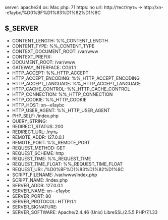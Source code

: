 server: apache24
os: Mac
php: 71
https: no
url: http://тест/путь → http://xn--e1aybc/%D0%BF%D1%83%D1%82%D1%8C

$_SERVER
---------------------------------------------------------------------
- CONTENT_LENGTH: %%_CONTENT_LENGTH
- CONTENT_TYPE: %%_CONTENT_TYPE
- CONTEXT_DOCUMENT_ROOT: /var/www
- CONTEXT_PREFIX: 
- DOCUMENT_ROOT: /var/www
- GATEWAY_INTERFACE: CGI/1.1
- HTTP_ACCEPT: %%_HTTP_ACCEPT
- HTTP_ACCEPT_ENCODING: %%_HTTP_ACCEPT_ENCODING
- HTTP_ACCEPT_LANGUAGE: %%_HTTP_ACCEPT_LANGUAGE
- HTTP_CACHE_CONTROL: %%_HTTP_CACHE_CONTROL
- HTTP_CONNECTION: %%_HTTP_CONNECTION
- HTTP_COOKIE: %%_HTTP_COOKIE
- HTTP_HOST: xn--e1aybc
- HTTP_USER_AGENT: %%_HTTP_USER_AGENT
- PHP_SELF: /index.php
- QUERY_STRING: 
- REDIRECT_STATUS: 200
- REDIRECT_URL: /путь
- REMOTE_ADDR: 127.0.0.1
- REMOTE_PORT: %%_REMOTE_PORT
- REQUEST_METHOD: GET
- REQUEST_SCHEME: http
- REQUEST_TIME: %%_REQUEST_TIME
- REQUEST_TIME_FLOAT: %%_REQUEST_TIME_FLOAT
- REQUEST_URI: /%D0%BF%D1%83%D1%82%D1%8C
- SCRIPT_FILENAME: /var/www/index.php
- SCRIPT_NAME: /index.php
- SERVER_ADDR: 127.0.0.1
- SERVER_NAME: xn--e1aybc
- SERVER_PORT: 80
- SERVER_PROTOCOL: HTTP/1.1
- SERVER_SIGNATURE: 
- SERVER_SOFTWARE: Apache/2.4.46 (Unix) LibreSSL/2.5.5 PHP/7.1.33
